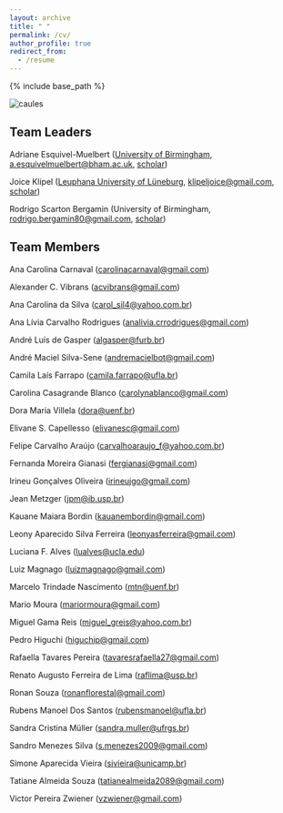 ```yaml
---
layout: archive
title: " "
permalink: /cv/
author_profile: true
redirect_from:
  - /resume
---
```


{% include base_path %}

![caules](https://rededama.github.io/images/caules.jpg)

## Team Leaders
 
 Adriane Esquivel-Muelbert ([University of Birmingham](https://www.birmingham.ac.uk/staff/profiles/gees/muelbert-adriane-esquivel), [a.esquivelmuelbert@bham.ac.uk](mailto:a.esquivelmuelbert@bham.ac.uk), [scholar](https://scholar.google.com/citations?user=d6XOOK0AAAAJ&hl=en))

 Joice Klipel ([Leuphana University of Lüneburg](https://www.leuphana.de/institute/institut-fuer-oekologie/personen/joice-klipel.html), [klipeljoice@gmail.com](mailto:klipeljoice@gmail.com), [scholar](https://scholar.google.com/citations?user=oG4eV9MAAAAJ&hl=pt-BR))

 Rodrigo Scarton Bergamin (University of Birmingham, [rodrigo.bergamin80@gmail.com](mailto:rodrigo.bergamin80@gmail.com), [scholar](https://scholar.google.com.br/citations?user=uAoCb5gAAAAJ&hl=pt-PT))


## Team Members
 
 Ana Carolina Carnaval ([carolinacarnaval@gmail.com](mailto:carolinacarnaval@gmail.com))

 Alexander C. Vibrans ([acvibrans@gmail.com](mailto:acvibrans@gmail.com))

 Ana Carolina da Silva ([carol_sil4@yahoo.com.br](mailto:carol_sil4@yahoo.com.br))

 Ana Lívia Carvalho Rodrigues ([analivia.crrodrigues@gmail.com](mailto:analivia.crrodrigues@gmail.com))

 André Luís de Gasper ([algasper@furb.br](mailto:algasper@furb.br))

 André Maciel Silva-Sene ([andremacielbot@gmail.com](mailto:andremacielbot@gmail.com))

 Camila Laís Farrapo ([camila.farrapo@ufla.br](mailto:camila.farrapo@ufla.br))

 Carolina Casagrande Blanco ([carolynablanco@gmail.com](mailto:carolynablanco@gmail.com))

 Dora Maria Villela ([dora@uenf.br](mailto:dora@uenf.br))

 Elivane S. Capellesso ([elivanesc@gmail.com](mailto:elivanesc@gmail.com))

 Felipe Carvalho Araújo ([carvalhoaraujo_f@yahoo.com.br](mailto:carvalhoaraujo_f@yahoo.com.br))

 Fernanda Moreira Gianasi ([fergianasi@gmail.com](mailto:fergianasi@gmail.com))

 Irineu Gonçalves Oliveira ([irineujgo@gmail.com](mailto:irineujgo@gmail.com))

 Jean Metzger ([jpm@ib.usp.br](mailto:jpm@ib.usp.br))

 Kauane Maiara Bordin ([kauanembordin@gmail.com](mailto:kauanembordin@gmail.com))

 Leony Aparecido Silva Ferreira ([leonyasferreira@gmail.com](mailto:leonyasferreira@gmail.com))

 Luciana F. Alves ([lualves@ucla.edu](mailto:lualves@ucla.edu))

 Luiz Magnago ([luizmagnago@gmail.com](mailto:luizmagnago@gmail.com))

 Marcelo Trindade Nascimento ([mtn@uenf.br](mailto:mtn@uenf.br))

 Mario Moura ([mariormoura@gmail.com](mailto:mariormoura@gmail.com))

 Miguel Gama Reis ([miguel_greis@yahoo.com.br](mailto:miguel_greis@yahoo.com.br))

 Pedro Higuchi ([higuchip@gmail.com](mailto:higuchip@gmail.com))

 Rafaella Tavares Pereira ([tavaresrafaella27@gmail.com](mailto:tavaresrafaella27@gmail.com))

 Renato Augusto Ferreira de Lima ([raflima@usp.br](mailto:raflima@usp.br))

 Ronan Souza ([ronanflorestal@gmail.com](mailto:ronanflorestal@gmail.com))

 Rubens Manoel Dos Santos ([rubensmanoel@ufla.br](mailto:rubensmanoel@ufla.br))

 Sandra Cristina Müller ([sandra.muller@ufrgs.br](mailto:sandra.muller@ufrgs.br))

 Sandro Menezes Silva ([s.menezes2009@gmail.com](mailto:s.menezes2009@gmail.com))

 Simone Aparecida Vieira ([sivieira@unicamp.br](mailto:sivieira@unicamp.br))

 Tatiane Almeida Souza ([tatianealmeida2089@gmail.com](mailto:tatianealmeida2089@gmail.com))

 Victor Pereira Zwiener ([vzwiener@gmail.com](mailto:vzwiener@gmail.com))




